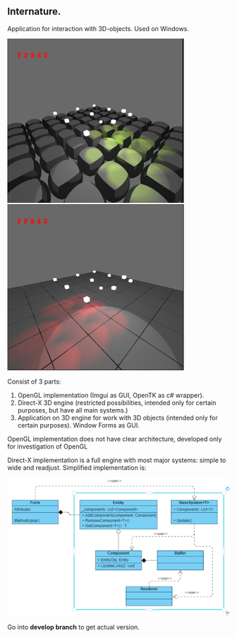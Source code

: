 ## Internature.

Application for interaction with 3D-objects.
Used on Windows.
<p text-align="center">
<img src="resources/1.png" alt="Example Image" width="400"> 
<img src="resources/2.png" alt="Example Image" width="400"> 
</p>

Consist of 3 parts:
1) OpenGL implementation (Imgui as GUI, OpenTK as c# wrapper).
2) Direct-X 3D engine (restricted possibilities, intended only for certain purposes, but have all main systems.)
3) Application on 3D engine for work with 3D objects (intended only for certain purposes). Window Forms as GUI.

OpenGL implementation does not have clear architecture, developed only for investigation of OpenGL

Direct-X implementation is a full engine with most major systems: simple to wide and readjust. Simplified implementation is:

<img src="resources/arch.png" alt="Example Image" width="800"> 

Go into **develop branch** to get actual version.

